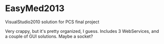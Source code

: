 EasyMed2013
===========

VisualStudio2010 solution for PCS final project

Very crappy, but it's pretty organized, I guess.
Includes 3 WebServices, and a couple of GUI solutions. Maybe a socket? 

